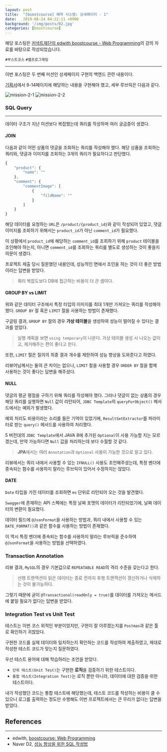 ```yaml
---
layout: post
title:  "[boostcourse] 예약 시스템: 상세페이지 - 1"
date:   2019-08-24 04:22:11 +0900
background: '/img/posts/02.jpg'
categories: [boostcourse]
---
```


해당 포스팅은 [커넥트재단의 edwith boostcourse - Web Programming](http://www.edwith.org/boostcourse-web)의 강의 자료를 바탕으로 작성되었습니다.

`#부스트코스` `#웹프로그래밍`

---
이번 포스팅은 두 번째 미션인 상세페이지 구현의 백엔드 관련 내용이다.

[기획서](https://docs.google.com/presentation/d/1i2IC1yIH5ACFCvCH4EMVv_3Zw2oltRvHK94amyNEKbs/edit#slide=id.p11)에서
9-14페이지에 해당하는 내용을 구현해야 했고, 세부 루브릭은 다음과 같다.

![mission-2-1](https://user-images.githubusercontent.com/28993371/63611045-f3e51400-c615-11e9-8908-ae02145ba27f.JPG)
![mission-2-2](https://user-images.githubusercontent.com/28993371/63611044-f34c7d80-c615-11e9-8324-7188aea7a8cc.JPG)

### SQL Query
---
데이터 구조가 지난 미션보다 복잡했는데 쿼리를 작성하며 여러 궁금증이 생겼다.

#### JOIN
다음과 같이 어떤 상품의 댓글을 조회하는 쿼리를 작성해야 했다.
해당 상품을 조회하는 쿼리와, 댓글과 이미지를 조회하는 3개의 쿼리가 필요하다고 판단했다.

```javascript
{
    "product": {
        "name": ""
    },
    "comment": {
        "commentImage": [
            {
                "fildName": ""
            }
        ]
    }
}
```

해당 데이터를 요청하는 `URL`은 `/product/{product_id}`와 같이 작성되어 있었고,
댓글 이미지를 조회하기 위해서는 `product_id`가 아닌 `comment_id`가 필요했다.

이 상황에서 `product_id`에 해당하는 `comment_id`를 조회하기 위해 `product` 테이블을 조인해야 하는지,
아니면 `comment_id`를 조회하는 쿼리를 별도로 생성하는 것이 좋을지 의문이 생겼다.

프로젝트 제출 당시 질문했던 내용인데, 성능적인 면에서 조인을 하는 것이 더 좋은 방법이라는 답변을 받았다.
> 쿼리 복잡도보다 DB에 접근하는 비용이 더 큰 셈이다.

#### GROUP BY vs LIMIT
위와 같은 데이터 구조에서 특정 타입의 이미지를 최대 1개만 가져오는 쿼리를 작성해야 했다.
`GROUP BY` 절 혹은 `LIMIT` 절을 사용하는 방법이 존재했다.

구글링 결과, `GROUP BY` 절의 경우 **가상 테이블**을 생성하여 성능이 떨어질 수 있다는 결과를 얻었다.
> 실행 계획을 보면 `using temporary`이 나온다. 가상 테이블 생성 시 나오는 값이고, 제거해주는 편이 좋다고 한다. 

또한, `LIMIT` 절은 질의의 최종 결과 개수를 제한하여 성능 향상을 도와준다고 하였다.

리뷰어님께서는 둘의 큰 차이는 없으나, `LIMIT` 절을 사용할 경우 `ORDER BY` 절을 함께 사용하는 것이 좋다는 답변을 해주셨다.

#### NULL
댓글의 평균 평점을 구하기 위해 쿼리를 작성해야 했다. 그러나 댓글이 없는 상품의 경우 해당 쿼리를 실행하면 `Null` 값이 리턴되어,
`JDBC Template`의 `queryForObject()` 메서드에서는 예외가 발생했다.

예외 처리도 비용이라는 소리를 들은 기억이 있었기에,
`ResultSetExtractor`를 파라미터로 받는 `query()` 메서드를 사용하여 처리했다.

5 버전대의 `JDBC Template`에서 JAVA 8에 추가된 `Optional`이 사용 가능할 지는 모르겠는데,
만약 가능하다면 `Null` 값을 처리하는데 보다 수월할 것 같다.
> **JPA**에서는 여러 `Annotation`과 `Optional` 사용이 가능한 것으로 알고 있다.

리뷰에서는 쿼리 내에서 사용할 수 있는 `IFNULL()` 사용도 조언해주셨는데,
특정 벤더에 종속되는 함수를 사용하지 말라는 루브릭이 있어서 수정하지는 않았다.

#### DATE
`Date` 타입을 가진 데이터를 조회하면 `ms` 단위로 리턴되어 오는 것을 발견했다.

`Swagger`에 존재하는 API 스펙에는 특정 날짜 포맷의 데이터가 리턴되었기에, 날짜 데이터의 변환이 필요했다.

데이터 필드에 `@JsonFormat`을 사용하는 방법과, 쿼리 내에서 사용할 수 있는 `DATE_FORMAT()`과 같은 함수를 사용하는 방법이 존재했다.

이 역시 특정 벤더에 종속되는 함수를 사용하지 말라는 루브릭을 준수하여 `@JsonFormat`을 사용하는 방법을 선택하였다.

### Transaction Annotation
리뷰 결과, `MySQL`의 경우 기본값으로 `REPEATABLE READ`의 격리 수준을 갖는다고 한다.
> 선행 트랜잭션이 읽은 데이터는 종료 전까지 후행 트랜잭션이 갱신하거나 삭제하는 것이 불가능하다.

그렇기 때문에 굳이 `@Transactional(readOnly = true)`를 데이터를 가져오는 메서드에 붙일 필요가 없다는 답변을 받았다.

### Integration Test vs Unit Test
테스트는 이번 코스 외적인 부분이었지만, 구현이 잘 이루졌는지를 `Postman`과 같은 툴로 확인하기 귀찮았다.

구현한 코드를 실제 데이터와 일치하는지 확인하는 코드를 작성하여 제출하였고, 제대로 작성한 테스트 코드가 맞는지 질문하였다.

우선 테스트 용어에 대해 학습하라는 조언을 받았다.
- `단위 테스트(Unit Test)`는 구현한 **로직**을 검증하기 위한 테스트이다.
- `통합 테스트(Integration Test)`는 로직 뿐만 아니라, 데이터에 대한 검증을 위한 테스트이다.

내가 작성했던 코드는 통합 테스트에 해당했는데,
테스트 코드를 작성하는 비용이 클 수 있으니 로그를 출력하는 정도만 수행해도 이번 프로젝트에서는 큰 무리가 없다는 답변을 받았다.

## References
---
- edwith, [boostcourse: Web Programming](http://www.edwith.org/boostcourse-web)
- Naver D2, [성능 향상을 위한 SQL 작성법](https://d2.naver.com/helloworld/1155)